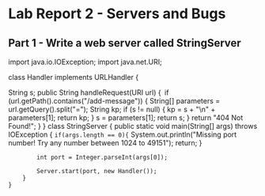 # Lab Report 2 - Servers and Bugs
## Part 1 - Write a web server called StringServer
import java.io.IOException;
import java.net.URI;

class Handler implements URLHandler {

   String s;
    public String handleRequest(URI url) {`
        `if (url.getPath().contains("/add-message")) {
            String[] parameters = url.getQuery().split("=");
            String kp;
            if (s != null) {
                kp = s + "\n" + parameters[1];
                return kp;
            }
            s = parameters[1];
            return s;
        }
        return "404 Not Found!";
    }
}
    class StringServer {
        public static void main(String[] args) throws IOException {
            `if(args.length == 0){`
                System.out.println("Missing port number! Try any number between 1024 to 49151");
                return;
            }
    
            int port = Integer.parseInt(args[0]);
    
            Server.start(port, new Handler());
        }
    }
